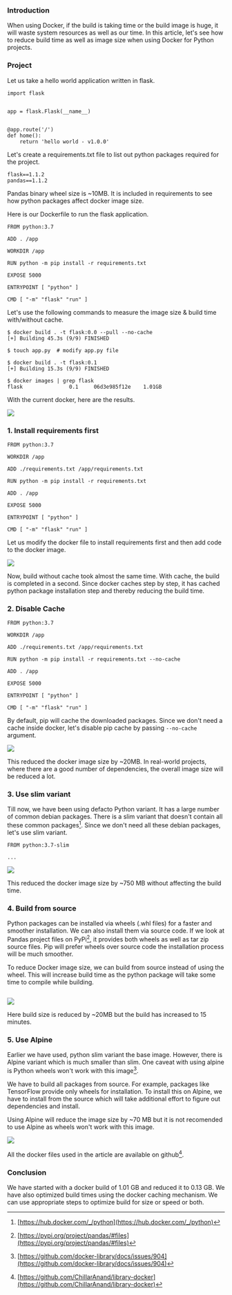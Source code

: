 <!--
.. title: Make Python Docker Builds Slim & Fast
.. slug: python-docker-build-slim-fast
.. date: 2020-10-31 18:23:13 UTC+05:30
.. tags: python, devops
.. category:
.. link:
.. description: How to speed up python docker builds and reduce build time.
.. type: text
-->

### Introduction

When using Docker, if the build is taking time or the build image is huge, it will waste system resources as well as our time. In this article, let's see how to reduce build time as well as image size when using Docker for Python projects.


### Project

Let us take a hello world application written in flask.

```
import flask


app = flask.Flask(__name__)


@app.route('/')
def home():
    return 'hello world - v1.0.0'
```

Let's create a requirements.txt file to list out python packages required for the project.

```
flask==1.1.2
pandas==1.1.2
```

Pandas binary wheel size is ~10MB. It is included in requirements to see how python packages affect docker image size.

Here is our Dockerfile to run the flask application.

```
FROM python:3.7

ADD . /app

WORKDIR /app

RUN python -m pip install -r requirements.txt

EXPOSE 5000

ENTRYPOINT [ "python" ]

CMD [ "-m" "flask" "run" ]
```

Let's use the following commands to measure the image size & build time with/without cache.

```
$ docker build . -t flask:0.0 --pull --no-cache
[+] Building 45.3s (9/9) FINISHED

$ touch app.py  # modify app.py file

$ docker build . -t flask:0.1
[+] Building 15.3s (9/9) FINISHED

$ docker images | grep flask
flask               0.1     06d3e985f12e    1.01GB
```

With the current docker, here are the results.

<img src="/images/docker0.png" style="vertical-align:middle" />


### 1. Install requirements first

```
FROM python:3.7

WORKDIR /app

ADD ./requirements.txt /app/requirements.txt

RUN python -m pip install -r requirements.txt

ADD . /app

EXPOSE 5000

ENTRYPOINT [ "python" ]

CMD [ "-m" "flask" "run" ]
```

Let us modify the docker file to install requirements first and then add code to the docker image.


<img src="/images/docker1.png" style="vertical-align:middle" />


Now, build without cache took almost the same time. With cache, the build is completed in a second. Since docker caches step by step, it has cached python package installation step and thereby reducing the build time.

### 2. Disable Cache

```
FROM python:3.7

WORKDIR /app

ADD ./requirements.txt /app/requirements.txt

RUN python -m pip install -r requirements.txt --no-cache

ADD . /app

EXPOSE 5000

ENTRYPOINT [ "python" ]

CMD [ "-m" "flask" "run" ]
```

By default, pip will cache the downloaded packages. Since we don't need a cache inside docker, let's disable pip cache by passing `--no-cache` argument.

<img src="/images/docker2.png" style="vertical-align:middle" />

This reduced the docker image size by ~20MB. In real-world projects, where there are a good number of dependencies, the overall image size will be reduced a lot.


### 3. Use slim variant

Till now, we have been using defacto Python variant. It has a large number of common debian packages. There is a slim variant that doesn't contain all these common packages[^dpy]. Since we don't need all these debian packages, let's use slim variant.

```
FROM python:3.7-slim

...
```

<img src="/images/docker3.png" style="vertical-align:middle" />

This reduced the docker image size by ~750 MB without affecting the build time.


### 4. Build from source

Python packages can be installed via wheels (.whl files) for a faster and smoother installation. We can also install them via source code. If we look at Pandas project files on PyPi[^pandas], it provides both wheels as well as tar zip source files. Pip will prefer wheels over source code the installation process will be much smoother.

To reduce Docker image size, we can build from source instead of using the wheel. This will increase build time as the python package will take some time to compile while building.

```

```

<img src="/images/docker4.png" style="vertical-align:middle" />

Here build size is reduced by ~20MB but the build has increased to 15 minutes.


[^pandas]: [https://pypi.org/project/pandas/#files](https://pypi.org/project/pandas/#files)



### 5. Use Alpine

Earlier we have used, python slim variant the base image. However, there is Alpine variant which is much smaller than slim. One caveat with using alpine is Python wheels won't work with this image[^aw].

We have to build all packages from source. For example, packages like TensorFlow provide only wheels for installation. To install this on Alpine, we have to install from the source which will take additional effort to figure out dependencies and install.

Using Alpine will reduce the image size by ~70 MB but it is not recomended to use Alpine as wheels won't work with this image.

<img src="/images/docker5.png" style="vertical-align:middle" />

[^aw]: [https://github.com/docker-library/docs/issues/904](https://github.com/docker-library/docs/issues/904)


All the docker files used in the article are available on github[^gh].


### Conclusion

We have started with a docker build of 1.01 GB and reduced it to 0.13 GB. We have also optimized build times using the docker caching mechanism. We can use appropriate steps to optimize build for size or speed or both.



[^gh]: [https://github.com/ChillarAnand/library-docker](https://github.com/ChillarAnand/library-docker)


[^dpy]: [https://hub.docker.com/_/python](https://hub.docker.com/_/python)
